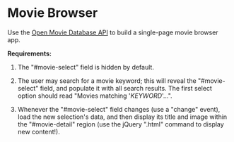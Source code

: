 # Movie Browser

Use the [Open Movie Database API](http://www.omdbapi.com/) to build a single-page movie browser app.

**Requirements:**

 1. The "#movie-select" field is hidden by default.

 2. The user may search for a movie keyword; this will reveal the "#movie-select" field, and populate it with all search results. The first select option should read "Movies matching '*KEYWORD*'…".

 3. Whenever the "#movie-select" field changes (use a "change" event), load the new selection's data, and then display its title and image within the "#movie-detail" region (use the jQuery ".html" command to display new content!).
